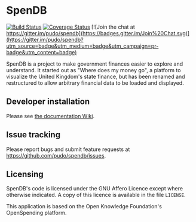 # SpenDB

[![Build Status](https://travis-ci.org/pudo/spendb.png?branch=master)](https://travis-ci.org/pudo/spendb)
[![Coverage Status](https://coveralls.io/repos/pudo/spendb/badge.svg)](https://coveralls.io/r/pudo/spendb)
[![Join the chat at https://gitter.im/pudo/spendb](https://badges.gitter.im/Join%20Chat.svg)](https://gitter.im/pudo/spendb?utm_source=badge&utm_medium=badge&utm_campaign=pr-badge&utm_content=badge)

SpenDB is a project to make government finances easier to explore and understand. It started out as "Where does my money go", a platform to visualize the United Kingdom's state finance, but has been renamed and restructured to allow arbitrary financial data to be loaded and displayed.

## Developer installation

Please see [the documentation Wiki](https://github.com/pudo/spendb/wiki/Developer-installation).

## Issue tracking

Please report bugs and submit feature requests at https://github.com/pudo/spendb/issues.

## Licensing

SpenDB's code is licensed under the GNU Affero Licence except where otherwise indicated. A copy of this licence is available in the file ``LICENSE``.

This application is based on the Open Knowledge Foundation's OpenSpending platform.
